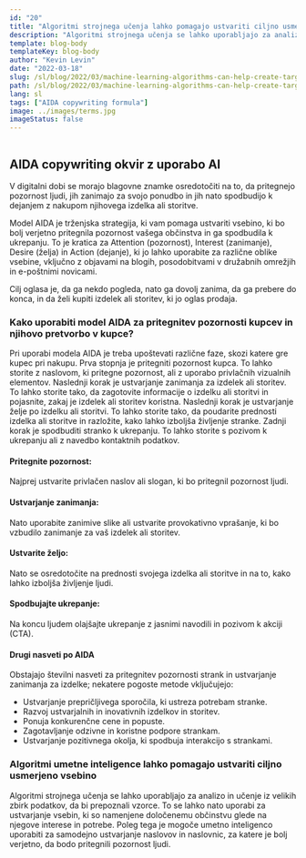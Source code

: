 ```yaml
---
id: "20"
title: "Algoritmi strojnega učenja lahko pomagajo ustvariti ciljno usmerjeno vsebino"
description: "Algoritmi strojnega učenja se lahko uporabljajo za analizo in učenje iz velikih zbirk podatkov, da bi prepoznali vzorce. To se lahko nato uporabi za ustvarjanje vsebin, ki so namenjene določenemu občinstvu glede na njegove interese. Z uporabo strojnega učenja lahko podjetja ustvarjajo vsebine, ki so bolj relevantne za njihove stranke in ki bodo pripomogle k povečanju prodaje."
template: blog-body
templateKey: blog-body
author: "Kevin Levin"
date: "2022-03-18"
slug: /sl/blog/2022/03/machine-learning-algorithms-can-help-create-targeted-content
path: /sl/blog/2022/03/machine-learning-algorithms-can-help-create-targeted-content
lang: sl
tags: ["AIDA copywriting formula"]
image: ../images/terms.jpg
imageStatus: false
---
```


```toc

```

## AIDA copywriting okvir z uporabo AI

V digitalni dobi se morajo blagovne znamke osredotočiti na to, da pritegnejo pozornost ljudi, jih zanimajo za svojo ponudbo in jih nato spodbudijo k dejanjem z nakupom njihovega izdelka ali storitve.

Model AIDA je trženjska strategija, ki vam pomaga ustvariti vsebino, ki bo bolj verjetno pritegnila pozornost vašega občinstva in ga spodbudila k ukrepanju. To je kratica za Attention (pozornost), Interest (zanimanje), Desire (želja) in Action (dejanje), ki jo lahko uporabite za različne oblike vsebine, vključno z objavami na blogih, posodobitvami v družabnih omrežjih in e-poštnimi novicami.

Cilj oglasa je, da ga nekdo pogleda, nato ga dovolj zanima, da ga prebere do konca, in da želi kupiti izdelek ali storitev, ki jo oglas prodaja.

### Kako uporabiti model AIDA za pritegnitev pozornosti kupcev in njihovo pretvorbo v kupce?

Pri uporabi modela AIDA je treba upoštevati različne faze, skozi katere gre kupec pri nakupu. Prva stopnja je pritegniti pozornost kupca. To lahko storite z naslovom, ki pritegne pozornost, ali z uporabo privlačnih vizualnih elementov. Naslednji korak je ustvarjanje zanimanja za izdelek ali storitev. To lahko storite tako, da zagotovite informacije o izdelku ali storitvi in pojasnite, zakaj je izdelek ali storitev koristna. Naslednji korak je ustvarjanje želje po izdelku ali storitvi. To lahko storite tako, da poudarite prednosti izdelka ali storitve in razložite, kako lahko izboljša življenje stranke. Zadnji korak je spodbuditi stranko k ukrepanju. To lahko storite s pozivom k ukrepanju ali z navedbo kontaktnih podatkov.

#### Pritegnite pozornost:

Najprej ustvarite privlačen naslov ali slogan, ki bo pritegnil pozornost ljudi.

#### Ustvarjanje zanimanja:

Nato uporabite zanimive slike ali ustvarite provokativno vprašanje, ki bo vzbudilo zanimanje za vaš izdelek ali storitev.

#### Ustvarite željo:

Nato se osredotočite na prednosti svojega izdelka ali storitve in na to, kako lahko izboljša življenje ljudi.

#### Spodbujajte ukrepanje:

Na koncu ljudem olajšajte ukrepanje z jasnimi navodili in pozivom k akciji (CTA).

#### Drugi nasveti po AIDA

Obstajajo številni nasveti za pritegnitev pozornosti strank in ustvarjanje zanimanja za izdelke; nekatere pogoste metode vključujejo:

- Ustvarjanje prepričljivega sporočila, ki ustreza potrebam stranke.
- Razvoj ustvarjalnih in inovativnih izdelkov in storitev.
- Ponuja konkurenčne cene in popuste.
- Zagotavljanje odzivne in koristne podpore strankam.
- Ustvarjanje pozitivnega okolja, ki spodbuja interakcijo s strankami.

### Algoritmi umetne inteligence lahko pomagajo ustvariti ciljno usmerjeno vsebino

Algoritmi strojnega učenja se lahko uporabljajo za analizo in učenje iz velikih zbirk podatkov, da bi prepoznali vzorce. To se lahko nato uporabi za ustvarjanje vsebin, ki so namenjene določenemu občinstvu glede na njegove interese in potrebe. Poleg tega je mogoče umetno inteligenco uporabiti za samodejno ustvarjanje naslovov in naslovnic, za katere je bolj verjetno, da bodo pritegnili pozornost ljudi.
